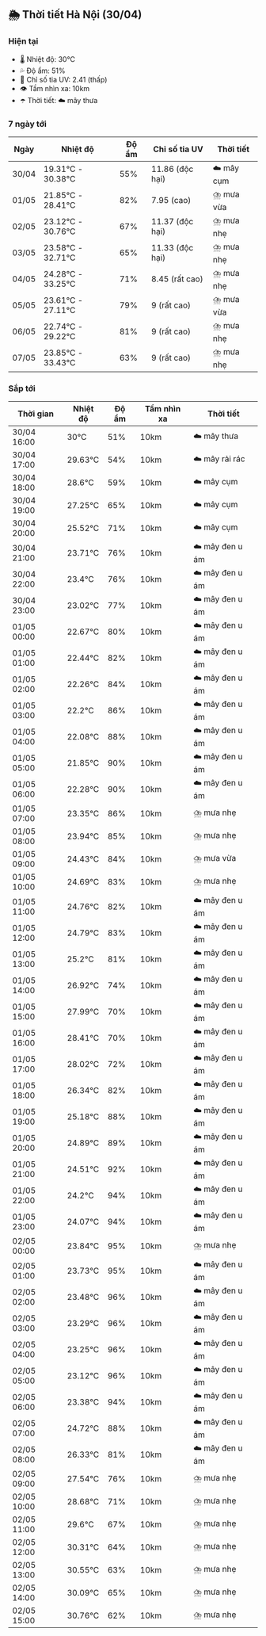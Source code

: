 ## 🌦️ Thời tiết Hà Nội (30/04)

### Hiện tại

- 🌡️ Nhiệt độ: 30℃
- 💦 Độ ẩm: 51%
- 🌟 Chỉ số tia UV: 2.41 (thấp)
- 👁️ Tầm nhìn xa: 10km
- ☂️ Thời tiết: ☁️ mây thưa

### 7 ngày tới

| Ngày | Nhiệt độ | Độ ẩm | Chỉ số tia UV | Thời tiết |
| --- | --- | --- | --- | --- |
| 30/04 | 19.31℃ - 30.38℃ | 55% | 11.86 (độc hại) | ☁️ mây cụm |
| 01/05 | 21.85℃ - 28.41℃ | 82% | 7.95 (cao) | ⛈️ mưa vừa |
| 02/05 | 23.12℃ - 30.76℃ | 67% | 11.37 (độc hại) | ⛈️ mưa nhẹ |
| 03/05 | 23.58℃ - 32.71℃ | 65% | 11.33 (độc hại) | ⛈️ mưa nhẹ |
| 04/05 | 24.28℃ - 33.25℃ | 71% | 8.45 (rất cao) | ⛈️ mưa nhẹ |
| 05/05 | 23.61℃ - 27.11℃ | 79% | 9 (rất cao) | ⛈️ mưa vừa |
| 06/05 | 22.74℃ - 29.22℃ | 81% | 9 (rất cao) | ⛈️ mưa nhẹ |
| 07/05 | 23.85℃ - 33.43℃ | 63% | 9 (rất cao) | ⛈️ mưa nhẹ |

### Sắp tới

| Thời gian | Nhiệt độ | Độ ẩm | Tầm nhìn xa | Thời tiết |
| --- | --- | --- | --- | --- |
| 30/04 16:00 | 30℃ | 51% | 10km | ☁️ mây thưa |
| 30/04 17:00 | 29.63℃ | 54% | 10km | ☁️ mây rải rác |
| 30/04 18:00 | 28.6℃ | 59% | 10km | ☁️ mây cụm |
| 30/04 19:00 | 27.25℃ | 65% | 10km | ☁️ mây cụm |
| 30/04 20:00 | 25.52℃ | 71% | 10km | ☁️ mây cụm |
| 30/04 21:00 | 23.71℃ | 76% | 10km | ☁️ mây đen u ám |
| 30/04 22:00 | 23.4℃ | 76% | 10km | ☁️ mây đen u ám |
| 30/04 23:00 | 23.02℃ | 77% | 10km | ☁️ mây đen u ám |
| 01/05 00:00 | 22.67℃ | 80% | 10km | ☁️ mây đen u ám |
| 01/05 01:00 | 22.44℃ | 82% | 10km | ☁️ mây đen u ám |
| 01/05 02:00 | 22.26℃ | 84% | 10km | ☁️ mây đen u ám |
| 01/05 03:00 | 22.2℃ | 86% | 10km | ☁️ mây đen u ám |
| 01/05 04:00 | 22.08℃ | 88% | 10km | ☁️ mây đen u ám |
| 01/05 05:00 | 21.85℃ | 90% | 10km | ☁️ mây đen u ám |
| 01/05 06:00 | 22.28℃ | 90% | 10km | ☁️ mây đen u ám |
| 01/05 07:00 | 23.35℃ | 86% | 10km | ⛈️ mưa nhẹ |
| 01/05 08:00 | 23.94℃ | 85% | 10km | ⛈️ mưa nhẹ |
| 01/05 09:00 | 24.43℃ | 84% | 10km | ⛈️ mưa vừa |
| 01/05 10:00 | 24.69℃ | 83% | 10km | ⛈️ mưa nhẹ |
| 01/05 11:00 | 24.76℃ | 82% | 10km | ☁️ mây đen u ám |
| 01/05 12:00 | 24.79℃ | 83% | 10km | ☁️ mây đen u ám |
| 01/05 13:00 | 25.2℃ | 81% | 10km | ☁️ mây đen u ám |
| 01/05 14:00 | 26.92℃ | 74% | 10km | ☁️ mây đen u ám |
| 01/05 15:00 | 27.99℃ | 70% | 10km | ☁️ mây đen u ám |
| 01/05 16:00 | 28.41℃ | 70% | 10km | ☁️ mây đen u ám |
| 01/05 17:00 | 28.02℃ | 72% | 10km | ☁️ mây đen u ám |
| 01/05 18:00 | 26.34℃ | 82% | 10km | ☁️ mây đen u ám |
| 01/05 19:00 | 25.18℃ | 88% | 10km | ☁️ mây đen u ám |
| 01/05 20:00 | 24.89℃ | 89% | 10km | ☁️ mây đen u ám |
| 01/05 21:00 | 24.51℃ | 92% | 10km | ☁️ mây đen u ám |
| 01/05 22:00 | 24.2℃ | 94% | 10km | ☁️ mây đen u ám |
| 01/05 23:00 | 24.07℃ | 94% | 10km | ☁️ mây đen u ám |
| 02/05 00:00 | 23.84℃ | 95% | 10km | ⛈️ mưa nhẹ |
| 02/05 01:00 | 23.73℃ | 95% | 10km | ☁️ mây đen u ám |
| 02/05 02:00 | 23.48℃ | 96% | 10km | ☁️ mây đen u ám |
| 02/05 03:00 | 23.29℃ | 96% | 10km | ☁️ mây đen u ám |
| 02/05 04:00 | 23.25℃ | 96% | 10km | ☁️ mây đen u ám |
| 02/05 05:00 | 23.12℃ | 96% | 10km | ☁️ mây đen u ám |
| 02/05 06:00 | 23.38℃ | 94% | 10km | ☁️ mây đen u ám |
| 02/05 07:00 | 24.72℃ | 88% | 10km | ☁️ mây đen u ám |
| 02/05 08:00 | 26.33℃ | 81% | 10km | ☁️ mây đen u ám |
| 02/05 09:00 | 27.54℃ | 76% | 10km | ⛈️ mưa nhẹ |
| 02/05 10:00 | 28.68℃ | 71% | 10km | ⛈️ mưa nhẹ |
| 02/05 11:00 | 29.6℃ | 67% | 10km | ⛈️ mưa nhẹ |
| 02/05 12:00 | 30.31℃ | 64% | 10km | ⛈️ mưa nhẹ |
| 02/05 13:00 | 30.55℃ | 63% | 10km | ⛈️ mưa nhẹ |
| 02/05 14:00 | 30.09℃ | 65% | 10km | ⛈️ mưa nhẹ |
| 02/05 15:00 | 30.76℃ | 62% | 10km | ⛈️ mưa nhẹ |
